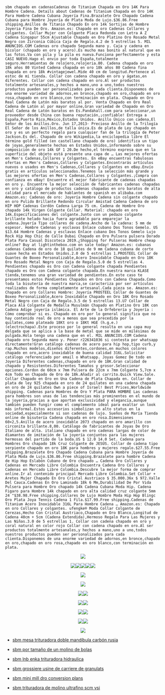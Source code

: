 
```
sbm chapado en cadenasCadenas de Titanium Chapada en Oro 14K Para Hombre Cadena. Details about Cadenas de Titanium Chapada en Oro 14K Para Hombre Cadena Cubana Joyería Fina.Brazalete Oro Chapado Cadena Cubana para Hombre Joyería de Plata Moda de Lujo.$36.86.Free shipping.Anillos de Titanio Chapado En oro 14k Sortijas de Hombre Joyeria Fina De Oro. Amazon.es: Chapado en oro Cadenas Collares y colgantes. Collar Mujer con Colgante Placa Redonda con Letra A Z Cadena Singapur 55cm Ajustable Chapado en Oro Platino Oro Rosado Metal Negro con Zirconia Cúbica Caja de Regalo.4.2 de 5 estrellas 5. MIL ANUNCIOS.COM Cadenas oro chapado Segunda mano y. Caja y cadena en bicolor (chapado en oro y acero).Es mucho mas bonito al natural que en las fotos.Va con pila y la pila es nueva.Funciona perfectamente y esta CASI NUEVO.Hago el envio por toda España,totalmente seguro.Herramientas de relojero,relojeria.80. Cadena chapada en oro 18k años 80 Vinted Cadena chapada en oro 18k años 80 Cadena fina chapada en oro 18k #vintagejewel.Mide 40 cm de longitud.Pertenece al estoc de mi tienda. Collar con cadena chapado en oro y ágatas,en diferentes. Collar con cadena chapado en oro.Al ser productos totalmente artesanales,y hechos a mano,uno a uno,todos nuestros productos pueden ser personalizados para cada clienta.Disponemos de una enorme variedad de adornos,en bronce,chapado en oro,chapado en oro rosa,chapado en oro blanco,con terminación en plata. Chapado en Oro Real Cadena de Latón más baratos al por. Venta Chapado en Oro Real Cadena de Latón al por mayor online,Gran variedad de Chapado en Oro Real Cadena de Latón baratos en Es.Pandahall.com para seleccionar,un proveedor desde China con buena reputación,¡confiable! Entrega a España,Puerto Rico,México,Estados Unidos. Anillo Único con cadena,El Señor de los Anillos.Oro. Jun 17,2013· Precioso Anillo de la Trilogía El Señor de los Anillos,de talla única.Es de plata de Ley chapado en oro y es un perfecto regalo para cualquier fan de la trilogía de Peter Jackson.Es del. Chapado de oro Wikipedia,la enciclopedia libre El término gold filled (en castellano chapado de oro) identifica un tipo de joyas,generalmente hechas en Estados Unidos,informando sobre su composición de oro 14k GF 1 20.De hecho,el término expresa que en la superficie del objeto está presente una capa de … Las mejores ofertas en Men's Cadenas,Collares y Colgantes. En eBay encuentras fabulosas ofertas en Men's Cadenas,Collares y Colgantes.Encontrarás artículos nuevos o usados en Men's Cadenas,Collares y Colgantes en eBay.Envío gratis en artículos seleccionados.Tenemos la selección más grande y las mejores ofertas en Men's Cadenas,Collares y Colgantes.¡Compra con confianza en eBay! Encuentre el mejor fabricante de cadenas chapadas en oro y. Encuentre la mejor selección de fabricantes cadenas chapadas en oro y catálogo de productos cadenas chapadas en oro baratos de alta calidad para el mercado de hablantes de spanish en alibaba.com Amazon.es: Cadenas de oro: Joyería Hombre Cadena sin colgante chapado en oro Pulido Brillante Redondo Circular Amistad Cadena Cadena de oro HIP HOP Cadenas Cordón Cadena Larga 75 cm. Cadena de Hombre Oro chapado 14k Virgen Colgante Collar. Material: chapado en oro 14k.Especificaciones del colgante.Junto con un pedazo colgante brillante helado hacia fuera agradable para emparejar la cadena.Joyería Tipo collares de cadena.Ancho de la cadena: 5 mm de espesor. Hombre Cadenas y esclavas Enlace cubano Dos Tonos Gemelo. US $13.64 Hombre Cadenas y esclavas Enlace cubano Dos Tonos Gemelo Lujo Rock Hip Hop Chic de Calle Dubai Chapado en Oro Pulsera pulsera Dorado Plata Para Casual Discoteca 2019.¿Shopping for Pulseras Hombre cheap online? Buy at lightinthebox.com on sale today! Amazon.es: cubanas cadenas Cadena de oro de 18 quilates de 9 mm Cadena cubana de corte suave hecha en Estados Unidos.2.0 de 5 estrellas 1.PROSTEEL Collar de Guantes de Boxeo Personalizable,Acero Inoxidable Chapado en Oro 18K Oro Rosado Metal Negro con Caja de Regalo.5.0 de 5 estrellas 4. Pendientes chapado es Oro con Cadena colgante chapada Pendientes chapado es Oro con Cadena colgante chapada.En nuestra marca KLASE tienda,tenemos una gran variedad de pendientes.En este caso te presentamos estos Pendientes Chapados en Oro con Cadena Chapada.Como toda la bisutería de nuestra marca,se caracteriza por ser artículos realizados de forma completamente artesanal.Cada pieza se. Amazon.es: Chapado en oro Collares Hombre: Joyería PROSTEEL Collar de Guantes de Boxeo Personalizable,Acero Inoxidable Chapado en Oro 18K Oro Rosado Metal Negro con Caja de Regalo.3.5 de 5 estrellas 13.U7 Collar de Placa Alá Colgante de Medalla Musulmán Chapado en Platino Oro 18K con Cadena Adige joyería islámica. El Arte de la Orfebrería y Joyería : Cómo comprobar si es. Chapado en oro por lo general significa que no hay contenido real de oro a menos que sea precedida por la quilates,como plateado 18Kt oro o 18Kt HGE (h.g.e.) (electrochapa).Este proceso por lo general resulta en una capa muy delgada que se aplica a la base de metal que se mide en milésimas de pulgada.Hola tengo una cadena que en el. MIL ANUNCIOS.COM Cadena chapado oro Segunda mano y. Poner r226341036 si contesta por whatsapp directamente!Gran catálogo cadenas de acero para hip hop,tipo curb,y rap.Muchos modelos,diseños diferentes,cordones,en muchos colores chapado en oro,acero inoxidable de buena calidad 316L.Solicitar catálogo referenciado por email o Whatsapp. Joyas Gomez De todo en Joyería Diferentes cadenas,chapado en oro de 18K.Gran calidad de chapado y Resistentes.Diferentes Tamaños y grosor.Seleccionar opciones.Cordon de 60cm x 7mm Pulsera de 22cm x 7mm Colgante 5,7cm x 4cm Todo en Chapado de Oro de 18k.Añadir al carrito.Quick View.Sale. Collar Chapado en Oro en Una Cadena de Plata Chapada en. Collar de plata de ley 925 chapada en oro de 24 quilates en una cadena chapada en oro de 24 quilates Own a piece of Israel! Best Prices,Worldwide shipping. Cadenas para Hombres de Oro Y Plata PARA HOMBRE Las cadenas para hombres son unas de las tendencias más prominentes en el mundo de la joyería,gracias a que aportan exclusividad y elegancia,aunque también pueden fungir como el complemento ideal para exaltar un look más informal.Estos accesorios simbolizan un alto status en la sociedad,especialmente si son cadenas de lujo. Sueños de María Tienda online de bisutería Cadena chapada en oro rosa.Dimensiones 60×2,5.Anillo de acero inoxidable 2073 chapado en oro amarillo con circonita brillante.8,00. Catálogo de fabricantes de Joyas De Oro Italiano de alta. italiano chapado en oro cadenas largas de color de diamantes de imitación de la joyería conjuntos para las mujeres hermosas del partido de la boda.US $ 12.0 14.0 Set. Cadena para Hombres Oro chapado 18k Cruz Colgante de JESÚS. Collar de cadena tipo serpiente chapado en oro 18K para hombres y mujeres regalo.$27.55.Free shipping.Brazalete Oro Chapado Cadena Cubana para Hombre Joyería de Plata Moda de Lujo.$36.86.Free shipping.Brazalete para hombre Cadena de Hip Hop Eslabón Cubano de Oro chapado … Cadena Oro Collares y Cadenas en Mercado Libre Colombia Encuentra Cadena Oro Collares y Cadenas en Mercado Libre Colombia.Descubre la mejor forma de comprar online.Ir al contenido principal Mercado Libre Colombia.Set Collar + Aretes Mujer Chapado En Oro Cristal Austriaco $ 35.000.36x $ 972.Valle Del Cauca.Cadenas En Oro Laminado 18k 6 Mm,Durabilidad De Por Vida Pulsera para Hombre Oro chapado 14k Cadena Cubana Moda Hip. Cadena Figaro para Hombre 14k chapado en oro alta calidad cruz colgante 5mm 24 "$38.98.Free shipping.Collares De Lujo Hombre Moda Hip Hop Blingc Oro Plata Joya Tennis Cadena 1 Fila.$17.99.Free shipping.Cadenas de Titanium Acero Inoxidable 316L Para Hombre Cadena … Amazon.es: Chapado en oro Collares y colgantes. ufengke® Moda Collar Colgante de Cerezas,Hecho Con Cristal Austriaco,Chapado en Oro Blanco,Longitud de Cadena 40cm + 5cm (Cadena Extendida),Hermoso Regalo Para Las Mujeres y Las Niñas.3.0 de 5 estrellas 1. Collar con cadena chapado en oro y coral natural en color rojo Collar con cadena chapado en oro.Al ser productos totalmente artesanales,y hechos a mano,uno a uno,todos nuestros productos pueden ser personalizados para cada clienta.Disponemos de una enorme variedad de adornos,en bronce,chapado en oro,chapado en oro rosa,chapado en oro blanco,con terminación en plata. 
```

<div align="center">

<a href="https://es-crusher.shibang-china.com/github&k=sbm+chapado+en+cadenas"><img src="https://static.shibang-china.com/es/crusher/logo.jpg"></a>

<a href="https://es-crusher.shibang-china.com/github&k=sbm+chapado+en+cadenas"><img src="https://static.shibang-china.com/es/crusher/index.jpg"></a><a href="https://es-crusher.shibang-china.com/material.htmlgithub&k=sbm+chapado+en+cadenas"><img src="https://static.shibang-china.com/es/crusher/material.jpg"></a><a href="https://es-crusher.shibang-china.com/application.htmlgithub&k=sbm+chapado+en+cadenas"><img src="https://static.shibang-china.com/es/crusher/application.jpg"></a><a href="https://es-crusher.shibang-china.com/aboutus.htmlgithub&k=sbm+chapado+en+cadenas"><img src="https://static.shibang-china.com/es/crusher/aboutus.jpg"></a><a href="https://es-crusher.shibang-china.com/contact.htmlgithub&k=sbm+chapado+en+cadenas"><img src="https://static.shibang-china.com/es/crusher/contact.jpg"></a>

<a href="https://es-crusher.shibang-china.com/github&k=sbm+chapado+en+cadenas"><img src="https://static.shibang-china.com/es/crusher/banner.jpg"></a>

<a href="https://swt.shibang-china.com/github&k=sbm+chapado+en+cadenas"><img src="https://static.shibang-china.com/es/crusher/text.jpg"></a>

<a href="https://swt.shibang-china.com/github&k=sbm+chapado+en+cadenas"><img src="https://static.shibang-china.com/es/crusher/chat.jpg"></a><a href="https://es-crusher.shibang-china.com/contact.htmlgithub&k=sbm+chapado+en+cadenas"><img src="https://static.shibang-china.com/es/crusher/message.jpg"></a>

<a href="https://es-crusher.shibang-china.com/products/pe.htmlgithub&k=sbm+chapado+en+cadenas"><img src="https://static.shibang-china.com/es/crusher/pe.jpg"></a><a href="https://es-crusher.shibang-china.com/products/pf.htmlgithub&k=sbm+chapado+en+cadenas"><img src="https://static.shibang-china.com/es/crusher/pf.jpg"></a>

<a href="https://es-crusher.shibang-china.com/products/hpt.htmlgithub&k=sbm+chapado+en+cadenas"><img src="https://static.shibang-china.com/es/crusher/hpt.jpg"></a><a href="https://es-crusher.shibang-china.com/products/vsi.htmlgithub&k=sbm+chapado+en+cadenas"><img src="https://static.shibang-china.com/es/crusher/vsi.jpg"></a>

<a href="https://es-crusher.shibang-china.com/products/klv.htmlgithub&k=sbm+chapado+en+cadenas"><img src="https://static.shibang-china.com/es/crusher/klv.jpg"></a><a href="https://es-crusher.shibang-china.com/products/portable.htmlgithub&k=sbm+chapado+en+cadenas"><img src="https://static.shibang-china.com/es/crusher/portable.jpg"></a>

<a href="https://swt.shibang-china.com/github&k=sbm+chapado+en+cadenas"><img src="https://static.shibang-china.com/es/crusher/case.jpg"></a>

</div>


* [sbm mesa trituradora doble mandíbula carbón rusia](sbm%20mesa%20trituradora%20doble%20mand%C3%ADbula%20carb%C3%B3n%20rusia.md)

* [sbm por tamaño de un molino de bolas](sbm%20por%20tama%C3%B1o%20de%20un%20molino%20de%20bolas.md)

* [sbm lnb enka trituradora hidraulica](sbm%20lnb%20enka%20trituradora%20hidraulica.md)

* [sbm grossiere usine de carriere de granulats](sbm%20grossiere%20usine%20de%20carriere%20de%20granulats.md)

* [sbm mini mill dro conversion plans](sbm%20mini%20mill%20dro%20conversion%20plans.md)

* [sbm trituradora de molino ultrafino scm vsi](sbm%20trituradora%20de%20molino%20ultrafino%20scm%20vsi.md)